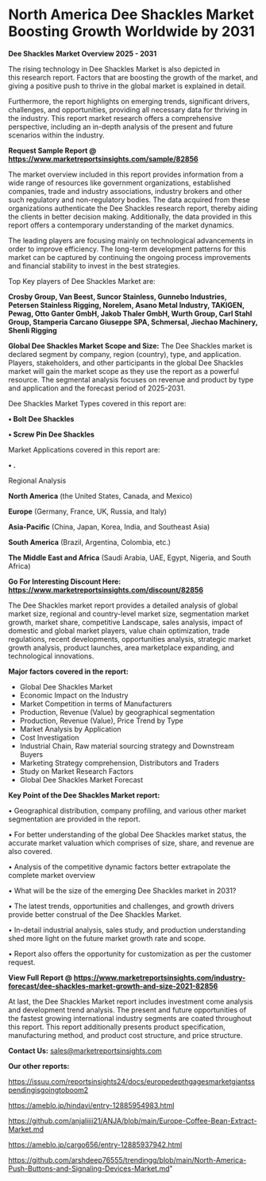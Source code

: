 # North America Dee Shackles Market Boosting Growth Worldwide by 2031

<Strong> Dee Shackles Market Overview 2025 - 2031</strong>

The rising technology in Dee Shackles Market is also depicted in this research report. Factors that are boosting the growth of the market, and giving a positive push to thrive in the global market is explained in detail.

Furthermore, the report highlights on emerging trends, significant drivers, challenges, and opportunities, providing all necessary data for thriving in the industry. This report market research offers a comprehensive perspective, including an in-depth analysis of the present and future scenarios within the industry.

<strong>Request Sample Report @ <a href=https://www.marketreportsinsights.com/sample/82856>https://www.marketreportsinsights.com/sample/82856</a></strong>

The market overview included in this report provides information from a wide range of resources like government organizations, established companies, trade and industry associations, industry brokers and other such regulatory and non-regulatory bodies. The data acquired from these organizations authenticate the Dee Shackles research report, thereby aiding the clients in better decision making. Additionally, the data provided in this report offers a contemporary understanding of the market dynamics.

The leading players are focusing mainly on technological advancements in order to improve efficiency. The long-term development patterns for this market can be captured by continuing the ongoing process improvements and financial stability to invest in the best strategies.

Top Key players of Dee Shackles Market are:

<strong>Crosby Group, Van Beest, Suncor Stainless, Gunnebo Industries, Petersen Stainless Rigging, Norelem, Asano Metal Industry, TAKIGEN, Pewag, Otto Ganter GmbH, Jakob Thaler GmbH, Wurth Group, Carl Stahl Group, Stamperia Carcano Giuseppe SPA, Schmersal, Jiechao Machinery, Shenli Rigging</strong>

<strong><b>Global Dee Shackles Market Scope and Size:</b></strong>
The Dee Shackles market is declared segment by company, region (country), type, and application. Players, stakeholders, and other participants in the global Dee Shackles market will gain the market scope as they use the report as a powerful resource. The segmental analysis focuses on revenue and product by type and application and the forecast period of 2025-2031.

Dee Shackles Market Types covered in this report are:

<strong>• Bolt Dee Shackles

• Screw Pin Dee Shackles</strong>

Market Applications covered in this report are:

<strong>• .</strong> 

Regional Analysis

<strong>North America</strong> (the United States, Canada, and Mexico)

<strong>Europe</strong> (Germany, France, UK, Russia, and Italy)

<strong>Asia-Pacific</strong> (China, Japan, Korea, India, and Southeast Asia)

<strong>South America</strong> (Brazil, Argentina, Colombia, etc.)

<strong>The Middle East and Africa</strong> (Saudi Arabia, UAE, Egypt, Nigeria, and South Africa)

<strong>Go For Interesting Discount Here: <a href=https://www.marketreportsinsights.com/discount/82856>https://www.marketreportsinsights.com/discount/82856</a></strong>

The Dee Shackles market report provides a detailed analysis of global market size, regional and country-level market size, segmentation market growth, market share, competitive Landscape, sales analysis, impact of domestic and global market players, value chain optimization, trade regulations, recent developments, opportunities analysis, strategic market growth analysis, product launches, area marketplace expanding, and technological innovations.

<strong><b>Major factors covered in the report:</b></strong>
<ul>
  <li>Global Dee Shackles Market </li>
  <li>Economic Impact on the Industry</li>
  <li>Market Competition in terms of Manufacturers</li>
  <li>Production, Revenue (Value) by geographical segmentation</li>
  <li>Production, Revenue (Value), Price Trend by Type</li>
  <li>Market Analysis by Application</li>
  <li>Cost Investigation</li>
  <li>Industrial Chain, Raw material sourcing strategy and Downstream Buyers</li>
  <li>Marketing Strategy comprehension, Distributors and Traders</li>
  <li>Study on Market Research Factors</li>
  <li>Global Dee Shackles Market Forecast</li>
</ul>

<strong><b>Key Point of the Dee Shackles Market report:</b></strong>

• Geographical distribution, company profiling, and various other market segmentation are provided in the report.

• For better understanding of the global Dee Shackles market status, the accurate market valuation which comprises of size, share, and revenue are also covered.

• Analysis of the competitive dynamic factors better extrapolate the complete market overview

• What will be the size of the emerging Dee Shackles market in 2031?

• The latest trends, opportunities and challenges, and growth drivers provide better construal of the Dee Shackles Market.

• In-detail industrial analysis, sales study, and production understanding shed more light on the future market growth rate and scope.

• Report also offers the opportunity for customization as per the customer request.

<strong><b>View Full Report @ <a href=https://www.marketreportsinsights.com/industry-forecast/dee-shackles-market-growth-and-size-2021-82856>https://www.marketreportsinsights.com/industry-forecast/dee-shackles-market-growth-and-size-2021-82856</a></b></strong>


At last, the Dee Shackles Market report includes investment come analysis and development trend analysis. The present and future opportunities of the fastest growing international industry segments are coated throughout this report. This report additionally presents product specification, manufacturing method, and product cost structure, and price structure.

<strong>Contact Us:</strong>
sales@marketreportsinsights.com

<strong>Our other reports:</strong>

<a href=https://issuu.com/reportsinsights24/docs/europedepthgagesmarketgiantsspendingisgoingtoboom2>https://issuu.com/reportsinsights24/docs/europedepthgagesmarketgiantsspendingisgoingtoboom2</a>

<a href=https://ameblo.jp/hindavi/entry-12885954983.html>https://ameblo.jp/hindavi/entry-12885954983.html</a>

<a href=https://github.com/anjaliiii21/ANJA/blob/main/Europe-Coffee-Bean-Extract-Market.md>https://github.com/anjaliiii21/ANJA/blob/main/Europe-Coffee-Bean-Extract-Market.md</a>

<a href=https://ameblo.jp/cargo656/entry-12885937942.html>https://ameblo.jp/cargo656/entry-12885937942.html</a>

<a href=https://github.com/arshdeep76555/trendingg/blob/main/North-America-Push-Buttons-and-Signaling-Devices-Market.md>https://github.com/arshdeep76555/trendingg/blob/main/North-America-Push-Buttons-and-Signaling-Devices-Market.md</a>"
